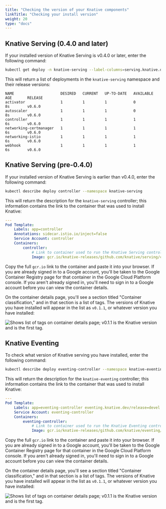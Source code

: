 ```yaml
---
title: "Checking the version of your Knative components"
linkTitle: "Checking your install version"
weight: 20
type: "docs"
---
```


## Knative Serving (0.4.0 and later)

If your installed version of Knative Serving is v0.4.0 or later, enter the
following command:

```bash
kubectl get deploy -n knative-serving --label-columns=serving.knative.dev/release
```

This will return a list of deployments in the `knative-serving` namespace and
their release versions:

```
NAME                     DESIRED   CURRENT   UP-TO-DATE   AVAILABLE   AGE       RELEASE
activator                1         1         1            0           8s        v0.6.0
autoscaler               1         1         1            0           8s        v0.6.0
controller               1         1         1            1           6s        v0.6.0
networking-certmanager   1         1         1            1           6s        v0.6.0
networking-istio         1         1         1            1           6s        v0.6.0
webhook                  1         1         1            1           6s        v0.6.0
```

## Knative Serving (pre-0.4.0)

If your installed version of Knative Serving is earlier than v0.4.0, enter the
following command:

```bash
kubectl describe deploy controller --namespace knative-serving
```

This will return the description for the `knative-serving` controller; this
information contains the link to the container that was used to install Knative:

```yaml
---
Pod Template:
    Labels: app=controller
    Annotations: sidecar.istio.io/inject=false
    Service Account: controller
    Containers:
        controller:
            # Link to container used to run the Knative Serving controller
            Image: gcr.io/knative-releases/github.com/knative/serving/cmd/controller@sha256:59abc8765d4396a3fc7cac27a932a9cc151ee66343fa5338fb7146b607c6e306
```

Copy the full `gcr.io` link to the container and paste it into your browser. If
you are already signed in to a Google account, you'll be taken to the Google
Container Registry page for that container in the Google Cloud Platform console.
If you aren't already signed in, you'll need to sign in to a Google account
before you can view the container details.

On the container details page, you'll see a section titled "Container
classification," and in that section is a list of tags. The versions of Knative
you have installed will appear in the list as `v0.1.1`, or whatever version you
have installed:

![Shows list of tags on container details page; v0.1.1 is the Knative version and is the first tag.](../../images/knative-version.png)

## Knative Eventing

To check what version of Knative serving you have installed, enter the following
command:

```bash
kubectl describe deploy eventing-controller --namespace knative-eventing
```

This will return the description for the `knative-eventing` controller; this
information contains the link to the container that was used to install Knative:

```yaml
---
Pod Template:
    Labels: app=eventing-controller eventing.knative.dev/release=devel
    Service Account: eventing-controller
    Containers:
        eventing-controller:
            # Link to container used to run the Knative Eventing controller
            Image: gcr.io/knative-releases/github.com/knative/eventing/cmd/controller@sha256:85c010633944c06f4c16253108c2338dba271971b2b5f2d877b8247fa19ff5cb
```

Copy the full `gcr.io` link to the container and paste it into your browser. If
you are already signed in to a Google account, you'll be taken to the Google
Container Registry page for that container in the Google Cloud Platform console.
If you aren't already signed in, you'll need to sign in to a Google account
before you can view the container details.

On the container details page, you'll see a section titled "Container
classification," and in that section is a list of tags. The versions of Knative
you have installed will appear in the list as `v0.1.1`, or whatever version you
have installed:

![Shows list of tags on container details page; v0.1.1 is the Knative version and is the first tag.](../../images/knative-version.png)
